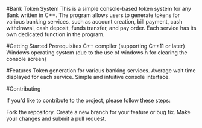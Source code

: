 #Bank Token System
This is a simple console-based token system for any Bank written in C++. The program allows users to generate tokens for various banking services, such as account creation, bill payment, cash withdrawal, cash deposit, funds transfer, and pay order. Each service has its own dedicated function in the program.

#Getting Started
Prerequisites
C++ compiler (supporting C++11 or later)
Windows operating system (due to the use of windows.h for clearing the console screen)


#Features
Token generation for various banking services.
Average wait time displayed for each service.
Simple and intuitive console interface.

#Contributing

If you'd like to contribute to the project, please follow these steps:

Fork the repository.
Create a new branch for your feature or bug fix.
Make your changes and submit a pull request.

